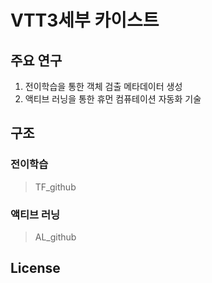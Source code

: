 # VTT3세부 카이스트
## 주요 연구
  1. 전이학습을 통한 객체 검출 메타데이터 생성
  2. 액티브 러닝을 통한 휴먼 컴퓨테이션 자동화 기술

  
## 구조

### 전이학습
>TF_github

### 액티브 러닝
>AL_github

## License
